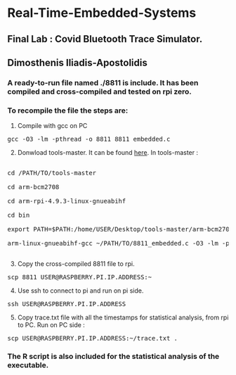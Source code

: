 # Real-Time-Embedded-Systems
## Final Lab : Covid Bluetooth Trace Simulator.
## Dimosthenis Iliadis-Apostolidis

### A ready-to-run file named ./8811 is include. It has been compiled and cross-compiled and tested on rpi zero.
### To recompile the file the steps are:

1. Compile with gcc on PC

<pre>
gcc -O3 -lm -pthread -o 8811 8811_embedded.c
</pre>

2. Donwload tools-master. It can be found [here](https://github.com/raspberrypi/tools). In tools-master :

<pre>

cd /PATH/TO/tools-master

cd arm-bcm2708

cd arm-rpi-4.9.3-linux-gnueabihf

cd bin

export PATH=$PATH:/home/USER/Desktop/tools-master/arm-bcm2708/arm-rpi-4.9.3-linux-gnueabihf/bin

arm-linux-gnueabihf-gcc ~/PATH/TO/8811_embedded.c -O3 -lm -pthread -o ~/PATH/TO/GCC-COMPILED/8811 -std=gnu99

</pre>

3. Copy the cross-compiled 8811 file to rpi.

<pre>
scp 8811 USER@RASPBERRY.PI.IP.ADDRESS:~
</pre>

4. Use ssh to connect to pi and run on pi side.

<pre>
ssh USER@RASPBERRY.PI.IP.ADDRESS
</pre>

5. Copy trace.txt file with all the timestamps for statistical analysis, from rpi to PC. Run on PC side :

<pre>
scp USER@RASPBERRY.PI.IP.ADDRESS:~/trace.txt .
</pre>

### The R script is also included for the statistical analysis of the executable.
